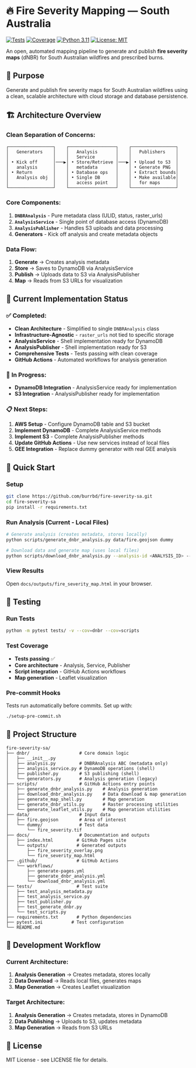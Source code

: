 # 🔥 Fire Severity Mapping — South Australia

[![Tests](https://github.com/burrbd/fire-severity-sa/workflows/Tests/badge.svg)](https://github.com/burrbd/fire-severity-sa/actions)
[![Coverage](https://codecov.io/gh/burrbd/fire-severity-sa/branch/main/graph/badge.svg)](https://codecov.io/gh/burrbd/fire-severity-sa)
[![Python 3.11](https://img.shields.io/badge/python-3.11-blue.svg)](https://www.python.org/downloads/)
[![License: MIT](https://img.shields.io/badge/License-MIT-yellow.svg)](https://opensource.org/licenses/MIT)

An open, automated mapping pipeline to generate and publish **fire severity maps** (dNBR) for South Australian wildfires and prescribed burns.

## 🎯 Purpose

Generate and publish fire severity maps for South Australian wildfires using a clean, scalable architecture with cloud storage and database persistence.

## 🏗️ Architecture Overview

### **Clean Separation of Concerns:**

```
┌─────────────────┐    ┌──────────────────┐    ┌─────────────────┐
│   Generators    │    │   Analysis       │    │   Publishers    │
│                 │    │   Service        │    │                 │
│ • Kick off      │───▶│ • Store/Retrieve │───▶│ • Upload to S3  │
│   analysis      │    │   metadata       │    │ • Generate PNG  │
│ • Return        │    │ • Database ops   │    │ • Extract bounds│
│   Analysis obj  │    │ • Single DB      │    │ • Make available│
│                 │    │   access point   │    │   for maps      │
└─────────────────┘    └──────────────────┘    └─────────────────┘
```

### **Core Components:**

1. **`DNBRAnalysis`** - Pure metadata class (ULID, status, raster_urls)
2. **`AnalysisService`** - Single point of database access (DynamoDB)
3. **`AnalysisPublisher`** - Handles S3 uploads and data processing
4. **Generators** - Kick off analysis and create metadata objects

### **Data Flow:**
1. **Generate** → Creates analysis metadata
2. **Store** → Saves to DynamoDB via AnalysisService
3. **Publish** → Uploads data to S3 via AnalysisPublisher
4. **Map** → Reads from S3 URLs for visualization

## 📍 Current Implementation Status

### ✅ **Completed:**
- **Clean Architecture** - Simplified to single `DNBRAnalysis` class
- **Infrastructure-Agnostic** - `raster_urls` not tied to specific storage
- **AnalysisService** - Shell implementation ready for DynamoDB
- **AnalysisPublisher** - Shell implementation ready for S3
- **Comprehensive Tests** - Tests passing with clean coverage
- **GitHub Actions** - Automated workflows for analysis generation

### 🔄 **In Progress:**
- **DynamoDB Integration** - AnalysisService ready for implementation
- **S3 Integration** - AnalysisPublisher ready for implementation

### 📋 **Next Steps:**
1. **AWS Setup** - Configure DynamoDB table and S3 bucket
2. **Implement DynamoDB** - Complete AnalysisService methods
3. **Implement S3** - Complete AnalysisPublisher methods
4. **Update GitHub Actions** - Use new services instead of local files
5. **GEE Integration** - Replace dummy generator with real GEE analysis

## 🚀 Quick Start

### Setup
```bash
git clone https://github.com/burrbd/fire-severity-sa.git
cd fire-severity-sa
pip install -r requirements.txt
```

### Run Analysis (Current - Local Files)
```bash
# Generate analysis (creates metadata, stores locally)
python scripts/generate_dnbr_analysis.py data/fire.geojson dummy

# Download data and generate map (uses local files)
python scripts/download_dnbr_analysis.py --analysis-id <ANALYSIS_ID> --generator-type dummy
```

### View Results
Open `docs/outputs/fire_severity_map.html` in your browser.

## 🧪 Testing

### Run Tests
```bash
python -m pytest tests/ -v --cov=dnbr --cov=scripts
```

### Test Coverage
- **Tests passing** ✅
- **Core architecture** - Analysis, Service, Publisher
- **Script integration** - GitHub Actions workflows
- **Map generation** - Leaflet visualization

### Pre-commit Hooks
Tests run automatically before commits. Set up with:
```bash
./setup-pre-commit.sh
```

## 📁 Project Structure

```
fire-severity-sa/
├── dnbr/                   # Core domain logic
│   ├── __init__.py
│   ├── analysis.py         # DNBRAnalysis ABC (metadata only)
│   ├── analysis_service.py # DynamoDB operations (shell)
│   ├── publisher.py        # S3 publishing (shell)
│   └── generators.py       # Analysis generation (legacy)
├── scripts/                # GitHub Actions entry points
│   ├── generate_dnbr_analysis.py    # Analysis generation
│   ├── download_dnbr_analysis.py    # Data download & map generation
│   ├── generate_map_shell.py        # Map generation
│   ├── generate_dnbr_utils.py       # Raster processing utilities
│   └── generate_leaflet_utils.py    # Map generation utilities
├── data/                   # Input data
│   ├── fire.geojson        # Area of interest
│   └── dummy/              # Test data
│       └── fire_severity.tif
├── docs/                   # Documentation and outputs
│   ├── index.html         # GitHub Pages site
│   └── outputs/           # Generated outputs
│       ├── fire_severity_overlay.png
│       └── fire_severity_map.html
├── .github/               # GitHub Actions
│   └── workflows/
│       ├── generate-pages.yml
│       ├── generate_dnbr_analysis.yml
│       └── download_dnbr_analysis.yml
├── tests/                 # Test suite
│   ├── test_analysis_metadata.py
│   ├── test_analysis_service.py
│   ├── test_publisher.py
│   ├── test_generate_dnbr.py
│   └── test_scripts.py
├── requirements.txt       # Python dependencies
├── pytest.ini           # Test configuration
└── README.md
```

## 🔄 Development Workflow

### **Current Architecture:**
1. **Analysis Generation** → Creates metadata, stores locally
2. **Data Download** → Reads local files, generates maps
3. **Map Generation** → Creates Leaflet visualization

### **Target Architecture:**
1. **Analysis Generation** → Creates metadata, stores in DynamoDB
2. **Data Publishing** → Uploads to S3, updates metadata
3. **Map Generation** → Reads from S3 URLs



## 📝 License

MIT License - see LICENSE file for details.
